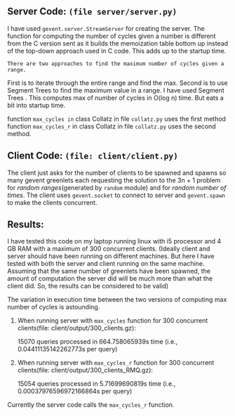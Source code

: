 Server Code: `(file server/server.py)`
------------------------------------

I have used `gevent.server.StreamServer` for creating the server. 
The function for computing the number of cycles given a number is different from the C version sent as it builds the memoization table bottom up instead of the top-down approach used in C code. This adds up to the startup time.

    There are two approaches to find the maximum number of cycles given a range. 
First is to iterate through the entire range and find the max. 
Second is to use Segment Trees to find the maximum value in a range.
 I have used Segment Trees . This computes max of number of cycles in O(log n) time. But eats a bit into startup time.

function `max_cycles in` class Collatz in file `collatz.py` uses the first method
function `max_cycles_r` in class Collatz in file `collatz.py` uses the second method.

Client Code: `(file: client/client.py)`
-------------------------------------
The client just asks for the number of clients to be spawned and spawns so many gevent greenlets each requesting the solution to the 3n + 1 problem for *random ranges*(generated by `random` module) and for *random number of times*. The client uses `gevent.socket` to connect to server and `gevent.spawn` to make the clients concurrent.

Results:
--------

I have tested this code on my laptop running linux with i5 processor and 4 GB RAM with a maximum of 300 concurrent clients. (Ideally client and server should have been running on different machines. But here I have tested with both the server and client running on the same machine. Assuming that the same number of greenlets have been spawned, the amount of computation the server did will be much more than what the client did. So, the results can be considered to be valid)

The variation in execution time between the two versions of computing max number of cycles is astounding.

1) When running server with `max_cycles` function for 300 concurrent clients(file: client/output/300_clients.gz):

    15070 queries processed in 664.758065939s time (i.e., 0.04411135142262773s per query)

2) When running server with `max_cycles_r` function for 300 concurrent clients(file: client/output/300_clients_RMQ.gz):

    15054 queries processed in 5.71699690819s time (i.e., 0.00037976596972166864s per query)

Currently the server code calls the `max_cycles_r` function.